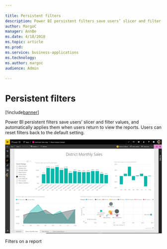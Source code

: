 ```yaml
---

title: Persistent filters
description: Power BI persistent filters save users’ slicer and filter values, and automatically applies them when users return to view the reports.
author: MargoC
manager: AnnBe
ms.date: 4/18/2018
ms.topic: article
ms.prod: 
ms.service: business-applications
ms.technology: 
ms.author: margoc
audience: Admin

---
```

#  Persistent filters




[!include[banner](../../includes/banner.md)]

Power BI persistent filters save users’ slicer and filter values, and
automatically applies them when users return to view the reports. Users can
reset filters back to the default setting.

![A screenshot showing filters on a report](media/persistent-filters-1.png "A screenshot showing filters on a report")

Filters on a report


